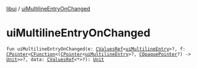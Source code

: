 [libui](index.md) / [uiMultilineEntryOnChanged](./ui-multiline-entry-on-changed.md)

# uiMultilineEntryOnChanged

`fun uiMultilineEntryOnChanged(e: `[`CValuesRef`](../kotlinx.cinterop/-c-values-ref/index.md)`<`[`uiMultilineEntry`](ui-multiline-entry.md)`>?, f: `[`CPointer`](../kotlinx.cinterop/-c-pointer/index.md)`<`[`CFunction`](../kotlinx.cinterop/-c-function/index.md)`<(`[`CPointer`](../kotlinx.cinterop/-c-pointer/index.md)`<`[`uiMultilineEntry`](ui-multiline-entry.md)`>?, `[`COpaquePointer`](../kotlinx.cinterop/-c-opaque-pointer.md)`?) -> `[`Unit`](https://kotlinlang.org/api/latest/jvm/stdlib/kotlin/-unit/index.html)`>>?, data: `[`CValuesRef`](../kotlinx.cinterop/-c-values-ref/index.md)`<*>?): `[`Unit`](https://kotlinlang.org/api/latest/jvm/stdlib/kotlin/-unit/index.html)